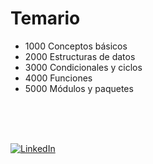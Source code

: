 # Temario

- 1000 Conceptos básicos
- 2000 Estructuras de datos
- 3000 Condicionales y ciclos
- 4000 Funciones
- 5000 Módulos y paquetes

<br>
<br>
<br>

[![LinkedIn](https://img.shields.io/badge/LinkedIn-Martin_Ferraguti-0077B5?style=for-the-badge&logo=linkedin&logoColor=white&labelColor=101010)](https://www.linkedin.com/in/martin-ferraguti/)
